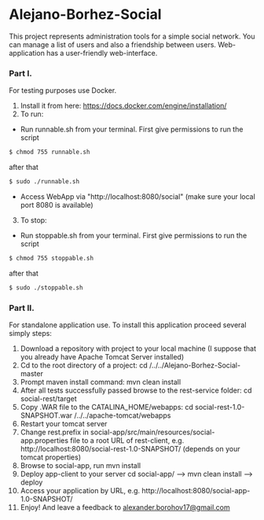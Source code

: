 # Alejano-Borhez-Social
This project represents administration tools for a simple social network.
You can manage a list of users and also a friendship between users.
Web-application has a user-friendly web-interface.

### Part I.
For testing purposes use Docker.
 1. Install it from here: https://docs.docker.com/engine/installation/
 2. To run:
* Run runnable.sh from your terminal. First give permissions to run the script

```sh
$ chmod 755 runnable.sh
```
after that
```sh
$ sudo ./runnable.sh
```

* Access WebApp via "http://localhost:8080/social" (make sure your local port 8080 is available)
 3. To stop:
* Run stoppable.sh from your terminal. First give permissions to run the script
```sh 
$ chmod 755 stoppable.sh
```
after that 
```sh
$ sudo ./stoppable.sh
```

### Part II.
For standalone application use.
To install this application proceed several simply steps:

1. Download a repository with project to your local machine 
   (I suppose that you already have Apache Tomcat Server installed)
2. Cd to the root directory of a project: cd /../../Alejano-Borhez-Social-master
3. Prompt maven install command: mvn clean install
4. After all tests successfully passed browse to the rest-service folder: cd social-rest/target
5. Copy .WAR file to the CATALINA_HOME/webapps: cd social-rest-1.0-SNAPSHOT.war /../../apache-tomcat/webapps
6. Restart your tomcat server
7. Change rest.prefix in social-app/src/main/resources/social-app.properties file to a root URL of rest-client, e.g. http://localhost:8080/social-rest-1.0-SNAPSHOT/ (depends on your tomcat properties)
8. Browse to social-app, run mvn install
9. Deploy app-client to your server cd social-app/ --> mvn clean install --> deploy
10. Access your application by URL, e.g. http://localhost:8080/social-app-1.0-SNAPSHOT/
11. Enjoy! And leave a feedback to alexander.borohov17@gmail.com
